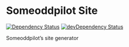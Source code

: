 # Someoddpilot Site

[![Dependency Status](https://david-dm.org/alexsomeoddpilot/someoddpilot.svg)](https://david-dm.org/alexsomeoddpilot/someoddpilot)
[![devDependency Status](https://david-dm.org/alexsomeoddpilot/someoddpilot/dev-status.svg)](https://david-dm.org/alexsomeoddpilot/someoddpilot#info=devDependencies)

Someoddpilot’s site generator
